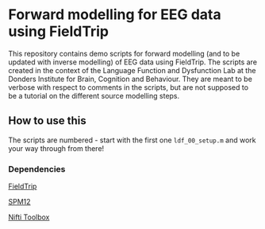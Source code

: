 # Forward modelling for EEG data using FieldTrip

This repository contains demo scripts for forward modelling (and to be updated with inverse modelling) of EEG data using FieldTrip. 
The scripts are created in the context of the Language Function and Dysfunction Lab at the Donders Institute for Brain, Cognition and Behaviour.
They are meant to be verbose with respect to comments in the scripts, but are not supposed to be a tutorial on the different source modelling steps.

## How to use this

The scripts are numbered - start with the first one `ldf_00_setup.m` and work your way through from there!

### Dependencies
[FieldTrip](https://www.fieldtriptoolbox.org/download/)

[SPM12](https://www.fil.ion.ucl.ac.uk/spm/software/download/)

[Nifti Toolbox](https://se.mathworks.com/matlabcentral/fileexchange/8797-tools-for-nifti-and-analyze-image)
